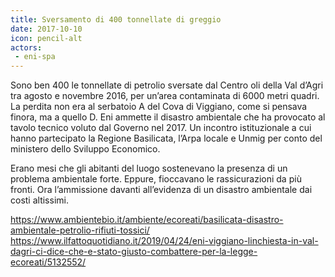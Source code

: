 ```yaml
---
title: Sversamento di 400 tonnellate di greggio
date: 2017-10-10
icon: pencil-alt
actors:
 - eni-spa
---
```


Sono ben 400 le tonnellate di petrolio sversate dal Centro oli della Val d’Agri tra agosto e novembre 2016, per un’area contaminata di 6000 metri quadri. La perdita non era al serbatoio A del Cova di Viggiano, come si pensava finora, ma a quello D. Eni ammette il disastro ambientale che ha provocato al tavolo tecnico voluto dal Governo nel 2017. Un incontro istituzionale a cui hanno partecipato la Regione Basilicata, l’Arpa locale e Unmig per conto del ministero dello Sviluppo Economico.

Erano mesi che gli abitanti del luogo sostenevano la presenza di un problema ambientale forte. Eppure, fioccavano le rassicurazioni da più fronti. Ora l’ammissione davanti all’evidenza di un disastro ambientale dai costi altissimi.


https://www.ambientebio.it/ambiente/ecoreati/basilicata-disastro-ambientale-petrolio-rifiuti-tossici/
https://www.ilfattoquotidiano.it/2019/04/24/eni-viggiano-linchiesta-in-val-dagri-ci-dice-che-e-stato-giusto-combattere-per-la-legge-ecoreati/5132552/